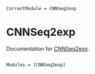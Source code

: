 ```@meta
CurrentModule = CNNSeq2exp
```

# CNNSeq2exp

Documentation for [CNNSeq2exp](https://github.com/anon-research-2025/CNNSeq2exp.jl).

```@index
```

```@autodocs
Modules = [CNNSeq2exp]
```
